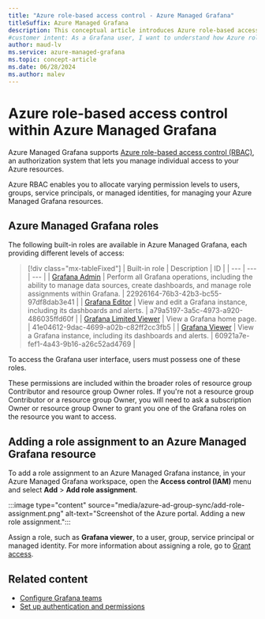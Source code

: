 ```yaml
---
title: "Azure role-based access control - Azure Managed Grafana"
titleSuffix: Azure Managed Grafana
description: This conceptual article introduces Azure role-based access control for Azure Managed Grafana resources.
#customer intent: As a Grafana user, I want to understand how Azure role-based access control (RBAC) works with Azure Managed Grafana so that I can manage access to Azure Managed Grafana workspaces.
author: maud-lv
ms.service: azure-managed-grafana
ms.topic: concept-article
ms.date: 06/28/2024
ms.author: malev
---
```


# Azure role-based access control within Azure Managed Grafana

Azure Managed Grafana supports [Azure role-based access control (RBAC)](../role-based-access-control/index.yml), an authorization system that lets you manage individual access to your Azure resources. 

Azure RBAC enables you to allocate varying permission levels to users, groups, service principals, or managed identities, for managing your Azure Managed Grafana resources.

## Azure Managed Grafana roles

The following built-in roles are available in Azure Managed Grafana, each providing different levels of access:

> [!div class="mx-tableFixed"]
> | Built-in role | Description | ID |
> | --- | --- | --- |
> | <a name='grafana-admin'></a>[Grafana Admin](../role-based-access-control/built-in-roles/monitor.md#grafana-admin) | Perform all Grafana operations, including the ability to manage data sources, create dashboards, and manage role assignments within Grafana. | 22926164-76b3-42b3-bc55-97df8dab3e41 |
> | <a name='grafana-editor'></a>[Grafana Editor](../role-based-access-control/built-in-roles/monitor.md#grafana-editor) | View and edit a Grafana instance, including its dashboards and alerts. | a79a5197-3a5c-4973-a920-486035ffd60f |
> | <a name='grafana-limited-viewer'></a>[Grafana Limited Viewer](../role-based-access-control/built-in-roles/monitor.md#grafana-limited-viewer) | View a Grafana home page. | 41e04612-9dac-4699-a02b-c82ff2cc3fb5 |
> | <a name='grafana-viewer'></a>[Grafana Viewer](../role-based-access-control/built-in-roles/monitor.md#grafana-viewer) | View a Grafana instance, including its dashboards and alerts. | 60921a7e-fef1-4a43-9b16-a26c52ad4769 |

To access the Grafana user interface, users must possess one of these roles. 

These permissions are included within the broader roles of resource group Contributor and resource group Owner roles. If you're not a resource group Contributor or a resource group Owner, you will need to ask a subscription Owner or resource group Owner to grant you one of the Grafana roles on the resource you want to access.

## Adding a role assignment to an Azure Managed Grafana resource

To add a role assignment to an Azure Managed Grafana instance, in your Azure Managed Grafana workspace, open the **Access control (IAM)** menu and select **Add** > **Add role assignment**.

:::image type="content" source="media/azure-ad-group-sync/add-role-assignment.png" alt-text="Screenshot of the Azure portal. Adding a new role assignment.":::

Assign a role, such as **Grafana viewer**, to a user, group, service principal or managed identity. For more information about assigning a role, go to [Grant access](../role-based-access-control/quickstart-assign-role-user-portal.md#grant-access).

## Related content

* [Configure Grafana teams](how-to-sync-teams-with-azure-ad-groups.md)
* [Set up authentication and permissions](how-to-authentication-permissions.md)
